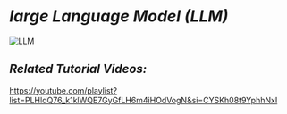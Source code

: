 # *large Language Model (LLM)*
![LLM](https://github.com/user-attachments/assets/6edbb3d1-829b-4b28-89aa-8dc84e7c6114)



## *Related Tutorial Videos:*

https://youtube.com/playlist?list=PLHldQ76_k1klWQE7GyGfLH6m4iHOdVogN&si=CYSKh08t9YphhNxI

